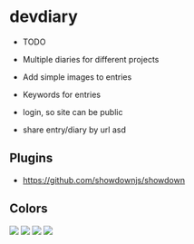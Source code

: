 # devdiary

- TODO
- Multiple diaries for different projects
- Add simple images to entries
- Keywords for entries

- login, so site can be public
- share entry/diary by url
asd
## Plugins

- https://github.com/showdownjs/showdown

## Colors

<img src="https://dummyimage.com/360x100/a9a9a9/ffffff.png&text=Carbon+0xA9A9A9"></img>
<img src="https://dummyimage.com/360x100/caebf2/635363.png&text=Sky+0xCAEBF2"></img>
<img src="https://dummyimage.com/360x100/ff3b3e/ffffff.png&text=Watermelon+0xFF3B3F"></img>
<img src="https://dummyimage.com/360x100/efefef/635463.png&text=Neutral+0xEFEFEF"></img>
